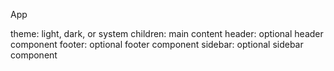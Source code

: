 <!-- @format -->

App

theme: light, dark, or system
children: main content
header: optional header component
footer: optional footer component
sidebar: optional sidebar component
